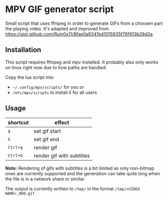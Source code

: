 # MPV GIF generator script

Small script that uses ffmpeg in order to generate GIFs from a choosen part the playing video.
It's adapted and improved from https://gist.github.com/Ruin0x11/8fae0a9341b41015935f76f913b28d2a.


## Installation

This script requires ffmpeg and mpv installed. It probably also only works on linux right now due to how paths are handled.

Copy the lua script into 
- `~/.config/mpv/scripts/` for you or
- `/etc/mpv/scripts` to install it for all users

## Usage

| shortcut          | effect                    |
| ----------------- | ------------------------- |
| <kbd>g</kbd>      | set gif start             |
| <kbd>G</kbd>      | set gif end               |
| <kbd>Ctrl+g</kbd> | render gif                |
| <kbd>Ctrl+G</kbd> | render gif with subtitles |

**Note:** Rendering of gifs with subtitles is a bit limited as only non-bitmap ones are currently supported and the generation can take quite long when the file is in a network share or similar.

The output is currently written to `/tmp/` in the format `/tmp/<VIDEO NAME>_000.gif`
